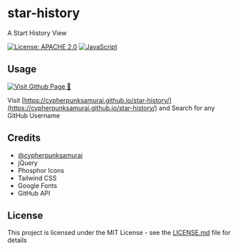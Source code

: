 # star-history
A Start History View

[![License: APACHE 2.0](https://img.shields.io/badge/License-APACHE-yellow.svg)](https://opensource.org/licenses/APACHE-2.0)
[![JavaScript](https://shields.io/badge/JavaScript-F7DF1E?logo=JavaScript&logoColor=000&style=flat-square)](https://www.javascript.com)


## Usage

[![Visit Github Page 🌟](https://img.shields.io/badge/Click%20to%20Check%20Star%20History%20🌟-F0A922)](https://cypherpunksamurai.github.io/star-history//)

Visit [https://cypherpunksamurai.github.io/star-history/](https://cypherpunksamurai.github.io/star-history/) and Search for any GitHub Username

## Credits

- [@cypherpunksamurai](https://github.com/cypherpunksamurai)
- jQuery
- Phosphor Icons
- Tailwind CSS
- Google Fonts
- GitHub API

## License

This project is licensed under the MIT License - see the [LICENSE.md](LICENSE.md) file for details